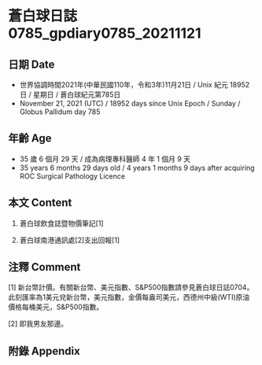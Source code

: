 [_metadata_:encoding]: - "utf-8"
[_metadata_:language]: - "zh-Hant-TW"
[_metadata_:fileformat]: - "markdown"
[_metadata_:MIME_type]: - "text/plain"
[_metadata_:markdown_version]: - "commonmark version 0.30"
[_metadata_:markdown_spec]: - "https://spec.commonmark.org/0.30/"

# 蒼白球日誌0785_gpdiary0785_20211121 #

## 日期 Date ##

* 世界協調時間2021年(中華民國110年，令和3年)11月21日 / Unix 紀元 18952 日 / 星期日 / 蒼白球紀元第785日
* November 21, 2021 (UTC) / 18952 days since Unix Epoch / Sunday / Globus Pallidum day 785

## 年齡 Age ##

* 35 歲 6 個月 29 天 / 成為病理專科醫師 4 年 1 個月 9 天
* 35 years 6 months 29 days old / 4 years 1 months 9 days after acquiring ROC Surgical Pathology Licence

## 本文 Content ##

1. 蒼白球飲食誌暨物價筆記[1]

    
2. 蒼白球南港通訊處[2]支出回報[1]

    

## 注釋 Comment ##

[1] 新台幣計價。有關新台幣、美元指數、S&P500指數請參見蒼白球日誌0704。此刻匯率為1美元兌新台幣，美元指數，金價每盎司美元，西德州中級(WTI)原油價格每桶美元，S&P500指數。


[2] 即我男友那邊。



## 附錄 Appendix ##

